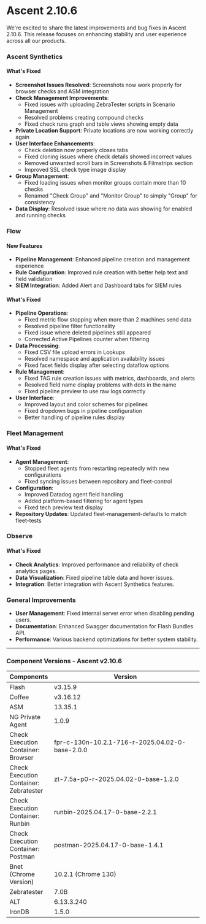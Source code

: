 # Ascent 2.10.6

We're excited to share the latest improvements and bug fixes in Ascent 2.10.6. This release focuses on enhancing stability and user experience across all our products.

### &#x20;Ascent Synthetics

#### What's Fixed

* **Screenshot Issues Resolved**: Screenshots now work properly for browser checks and ASM integration
* **Check Management Improvements**:
  * Fixed issues with uploading ZebraTester scripts in Scenario Management
  * Resolved problems creating compound checks
  * Fixed check runs graph and table views showing empty data
* **Private Location Support**: Private locations are now working correctly again
* **User Interface Enhancements**:
  * Check deletion now properly closes tabs
  * Fixed cloning issues where check details showed incorrect values
  * Removed unwanted scroll bars in Screenshots & Filmstrips section
  * Improved SSL check type image display
* **Group Management**:
  * Fixed loading issues when monitor groups contain more than 10 checks
  * Renamed "Check Group" and "Monitor Group" to simply "Group" for consistency
* **Data Display**: Resolved issue where no data was showing for enabled and running checks

### Flow

#### New Features

* **Pipeline Management**: Enhanced pipeline creation and management experience
* **Rule Configuration**: Improved rule creation with better help text and field validation
* **SIEM Integration**: Added Alert and Dashboard tabs for SIEM rules

#### What's Fixed

* **Pipeline Operations**:
  * Fixed metric flow stopping when more than 2 machines send data
  * Resolved pipeline filter functionality
  * Fixed issue where deleted pipelines still appeared
  * Corrected Active Pipelines counter when filtering
* **Data Processing**:
  * Fixed CSV file upload errors in Lookups
  * Resolved namespace and application availability issues
  * Fixed facet fields display after selecting dataflow options
* **Rule Management**:
  * Fixed TAG rule creation issues with metrics, dashboards, and alerts
  * Resolved field name display problems with dots in the name
  * Fixed pipeline preview to use raw logs correctly
* **User Interface**:
  * Improved layout and color schemes for pipelines
  * Fixed dropdown bugs in pipeline configuration
  * Better handling of pipeline rules display

### Fleet Management

#### What's Fixed

* **Agent Management**:
  * Stopped fleet agents from restarting repeatedly with new configurations
  * Fixed syncing issues between repository and fleet-control
* **Configuration**:
  * Improved Datadog agent field handling
  * Added platform-based filtering for agent types
  * Fixed tech preview text display
* **Repository Updates**: Updated fleet-management-defaults to match fleet-tests

### Observe

#### What's Fixed

* **Check Analytics**: Improved performance and reliability of check analytics pages.
* **Data Visualization**: Fixed pipeline table data and hover issues.
* **Integration**: Better integration with Ascent Synthetics features.

### General Improvements

* **User Management**: Fixed internal server error when disabling pending users.
* **Documentation**: Enhanced Swagger documentation for Flash Bundles API.
* **Performance**: Various backend optimizations for better system stability.

***

### Component Versions - Ascent v2.10.6

<table><thead><tr><th>Components</th><th width="410">Version</th></tr></thead><tbody><tr><td>Flash</td><td>v3.15.9</td></tr><tr><td>Coffee</td><td>v3.16.12</td></tr><tr><td>ASM</td><td>13.35.1</td></tr><tr><td>NG Private Agent</td><td>1.0.9</td></tr><tr><td>Check Execution Container: Browser</td><td>fpr-c-130n-10.2.1-716-r-2025.04.02-0-base-2.0.0</td></tr><tr><td>Check Execution Container: Zebratester</td><td>zt-7.5a-p0-r-2025.04.02-0-base-1.2.0</td></tr><tr><td>Check Execution Container: Runbin</td><td>runbin-2025.04.17-0-base-2.2.1</td></tr><tr><td>Check Execution Container: Postman</td><td>postman-2025.04.17-0-base-1.4.1</td></tr><tr><td>Bnet (Chrome Version)</td><td>10.2.1 (Chrome 130)</td></tr><tr><td>Zebratester</td><td>7.0B</td></tr><tr><td>ALT</td><td>6.13.3.240</td></tr><tr><td>IronDB</td><td>1.5.0</td></tr></tbody></table>

